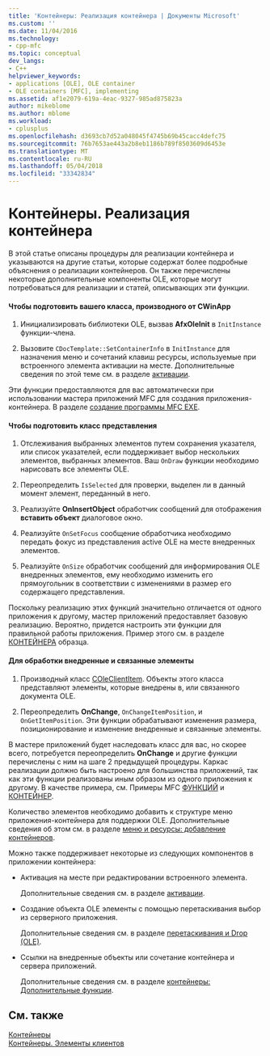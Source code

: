 ```yaml
---
title: 'Контейнеры: Реализация контейнера | Документы Microsoft'
ms.custom: ''
ms.date: 11/04/2016
ms.technology:
- cpp-mfc
ms.topic: conceptual
dev_langs:
- C++
helpviewer_keywords:
- applications [OLE], OLE container
- OLE containers [MFC], implementing
ms.assetid: af1e2079-619a-4eac-9327-985ad875823a
author: mikeblome
ms.author: mblome
ms.workload:
- cplusplus
ms.openlocfilehash: d3693cb7d52a048045f4745b69b45cacc4defc75
ms.sourcegitcommit: 76b7653ae443a2b8eb1186b789f8503609d6453e
ms.translationtype: MT
ms.contentlocale: ru-RU
ms.lasthandoff: 05/04/2018
ms.locfileid: "33342834"
---
```

# <a name="containers-implementing-a-container"></a>Контейнеры. Реализация контейнера
В этой статье описаны процедуры для реализации контейнера и указываются на другие статьи, которые содержат более подробные объяснения о реализации контейнеров. Он также перечислены некоторые дополнительные компоненты OLE, которые могут потребоваться для реализации и статей, описывающих эти функции.  
  
#### <a name="to-prepare-your-cwinapp-derived-class"></a>Чтобы подготовить вашего класса, производного от CWinApp  
  
1.  Инициализировать библиотеки OLE, вызвав **AfxOleInit** в `InitInstance` функции-члена.  
  
2.  Вызовите `CDocTemplate::SetContainerInfo` в `InitInstance` для назначения меню и сочетаний клавиш ресурсы, используемые при встроенного элемента активации на месте. Дополнительные сведения по этой теме см. в разделе [активации](../mfc/activation-cpp.md).  
  
 Эти функции предоставляются для вас автоматически при использовании мастера приложений MFC для создания приложения-контейнера. В разделе [создание программы MFC EXE](../mfc/reference/mfc-application-wizard.md).  
  
#### <a name="to-prepare-your-view-class"></a>Чтобы подготовить класс представления  
  
1.  Отслеживания выбранных элементов путем сохранения указателя, или список указателей, если поддерживает выбор нескольких элементов, выбранных элементов. Ваш `OnDraw` функции необходимо нарисовать все элементы OLE.  
  
2.  Переопределить `IsSelected` для проверки, выделен ли в данный момент элемент, переданный в него.  
  
3.  Реализуйте **OnInsertObject** обработчик сообщений для отображения **вставить объект** диалоговое окно.  
  
4.  Реализуйте `OnSetFocus` сообщение обработчика необходимо передать фокус из представления active OLE на месте внедренных элементов.  
  
5.  Реализуйте `OnSize` обработчик сообщений для информирования OLE внедренных элементов, ему необходимо изменить его прямоугольник в соответствии с изменениями в размер его содержащего представления.  
  
 Поскольку реализацию этих функций значительно отличается от одного приложения к другому, мастер приложений предоставляет базовую реализацию. Вероятно, придется настроить эти функции для правильной работы приложения. Пример этого см. в разделе [КОНТЕЙНЕРА](../visual-cpp-samples.md) образца.  
  
#### <a name="to-handle-embedded-and-linked-items"></a>Для обработки внедренные и связанные элементы  
  
1.  Производный класс [COleClientItem](../mfc/reference/coleclientitem-class.md). Объекты этого класса представляют элементы, которые внедрены в, или связанного документа OLE.  
  
2.  Переопределить **OnChange**, `OnChangeItemPosition`, и `OnGetItemPosition`. Эти функции обрабатывают изменения размера, позиционирование и изменение внедренные и связанные элементы.  
  
 В мастере приложений будет наследовать класс для вас, но скорее всего, потребуется переопределить **OnChange** и другие функции перечислены с ним на шаге 2 предыдущей процедуры. Каркас реализации должно быть настроено для большинства приложений, так как эти функции реализованы иным образом из одного приложения к другому. В качестве примера, см. Примеры MFC [ФУНКЦИЙ](../visual-cpp-samples.md) и [КОНТЕЙНЕР](../visual-cpp-samples.md).  
  
 Количество элементов необходимо добавить к структуре меню приложения-контейнера для поддержки OLE. Дополнительные сведения об этом см. в разделе [меню и ресурсы: добавление контейнеров](../mfc/menus-and-resources-container-additions.md).  
  
 Можно также поддерживает некоторые из следующих компонентов в приложении контейнера:  
  
-   Активация на месте при редактировании встроенного элемента.  
  
     Дополнительные сведения см. в разделе [активации](../mfc/activation-cpp.md).  
  
-   Создание объекта OLE элементы с помощью перетаскивания выбор из серверного приложения.  
  
     Дополнительные сведения см. в разделе [перетаскивания и Drop (OLE)](../mfc/drag-and-drop-ole.md).  
  
-   Ссылки на внедренные объекты или сочетание контейнера и сервера приложений.  
  
     Дополнительные сведения см. в разделе [контейнеры: Дополнительные функции](../mfc/containers-advanced-features.md).  
  
## <a name="see-also"></a>См. также  
 [Контейнеры](../mfc/containers.md)   
 [Контейнеры. Элементы клиентов](../mfc/containers-client-items.md)

